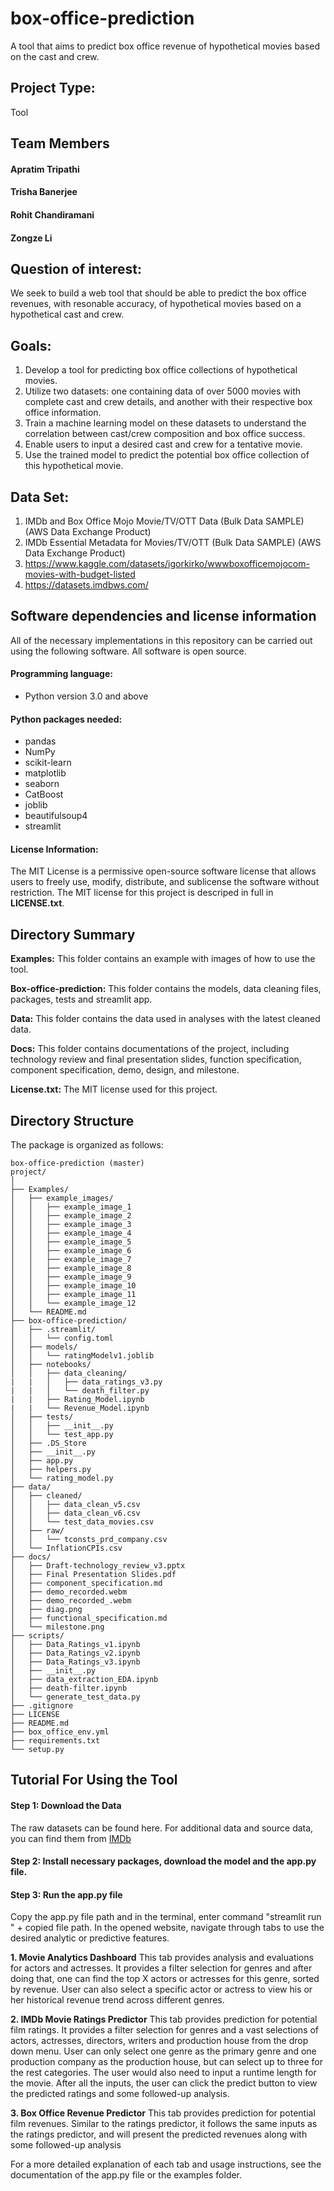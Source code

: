 # box-office-prediction
A tool that aims to predict box office revenue of hypothetical movies based on the cast and crew.

## Project Type:
Tool

## Team Members

#### Apratim Tripathi
#### Trisha Banerjee
#### Rohit Chandiramani
#### Zongze Li


## Question of interest:
We seek to build a web tool that should be able to predict the box office revenues, with resonable accuracy, of hypothetical movies based on a hypothetical cast and crew.

## Goals:
1. Develop a tool for predicting box office collections of hypothetical movies.
2. Utilize two datasets: one containing data of over 5000 movies with complete cast and crew details, and another with their respective box office information.
3. Train a machine learning model on these datasets to understand the correlation between cast/crew composition and box office success.
4. Enable users to input a desired cast and crew for a tentative movie.
5. Use the trained model to predict the potential box office collection of this hypothetical movie.

## Data Set:
1. IMDb and Box Office Mojo Movie/TV/OTT Data (Bulk Data SAMPLE) (AWS Data Exchange Product)
2. IMDb Essential Metadata for Movies/TV/OTT (Bulk Data SAMPLE) (AWS Data Exchange Product)
3. https://www.kaggle.com/datasets/igorkirko/wwwboxofficemojocom-movies-with-budget-listed
4. https://datasets.imdbws.com/

## Software dependencies and license information

All of the necessary implementations in this repository can be carried out using the following software.  All software is open source.

#### Programming language: 

- Python version 3.0 and above 

#### Python packages needed:

- pandas
- NumPy
- scikit-learn
- matplotlib
- seaborn
- CatBoost
- joblib
- beautifulsoup4
- streamlit

#### License Information:

The MIT License is a permissive open-source software license that allows users to freely use, modify, distribute, and sublicense the software without restriction. The MIT license for this project is descriped in full in **LICENSE.txt**.


## Directory Summary

**Examples:** This folder contains an example with images of how to use the tool.

**Box-office-prediction:** This folder contains the models, data cleaning files, packages, tests and streamlit app.

**Data:** This folder contains the data used in analyses with the latest cleaned data.

**Docs:** This folder contains documentations of the project, including technology review and final presentation slides, function specification, component specification, demo, design, and milestone.

**License.txt:** The MIT license used for this project.


## Directory Structure
The package is organized as follows:

```
box-office-prediction (master)  
project/
│
├── Examples/
│   ├── example_images/
│   │   ├── example_image_1
│   │   ├── example_image_2
│   │   ├── example_image_3
│   │   ├── example_image_4
│   │   ├── example_image_5
│   │   ├── example_image_6
│   │   ├── example_image_7
│   │   ├── example_image_8
│   │   ├── example_image_9
│   │   ├── example_image_10
│   │   ├── example_image_11
│   │   └── example_image_12
│   └── README.md
├── box-office-prediction/
│   ├── .streamlit/
│   │   └── config.toml
│   ├── models/
│   │   └── ratingModelv1.joblib
│   ├── notebooks/
│   │   ├── data_cleaning/
|   |   │   ├── data_ratings_v3.py
|   |   │   └── death_filter.py
|   |   ├── Rating_Model.ipynb
|   |   └── Revenue_Model.ipynb
│   ├── tests/
│   │   ├── __init__.py
│   │   └── test_app.py
│   ├── .DS_Store
│   ├── __init__.py
│   ├── app.py
│   ├── helpers.py
│   └── rating_model.py
├── data/
│   ├── cleaned/
│   │   ├── data_clean_v5.csv
│   │   ├── data_clean_v6.csv
│   │   └── test_data_movies.csv
│   ├── raw/
│   │   └── tconsts_prd_company.csv
│   └── InflationCPIs.csv
├── docs/
│   ├── Draft-technology_review_v3.pptx
│   ├── Final Presentation Slides.pdf
│   ├── component_specification.md
│   ├── demo_recorded.webm
│   ├── demo_recorded_.webm
│   ├── diag.png
│   ├── functional_specification.md
│   └── milestone.png
├── scripts/
│   ├── Data_Ratings_v1.ipynb
│   ├── Data_Ratings_v2.ipynb
│   ├── Data_Ratings_v3.ipynb
│   ├── __init__.py
│   ├── data_extraction_EDA.ipynb
│   ├── death-filter.ipynb
│   └── generate_test_data.py
├── .gitignore
├── LICENSE
├── README.md
├── box_office_env.yml
├── requirements.txt
└── setup.py
```

## Tutorial For Using the Tool

#### Step 1: Download the Data

The raw datasets can be found here. For additional data and source data, you can find them from [IMDb](https://datasets.imdbws.com/)

#### Step 2: Install necessary packages, download the model and the app.py file.

#### Step 3: Run the app.py file

Copy the app.py file path and in the terminal, enter command "streamlit run " + copied file path. In the opened website, navigate through tabs to use the desired analytic or predictive features.

**1. Movie Analytics Dashboard** This tab provides analysis and evaluations for actors and actresses. It provides a filter selection for genres and after doing that, one can find the top X actors or actresses for this genre, sorted by revenue. User can also select a specific actor or actress to view his or her historical revenue trend across different genres.

**2. IMDb Movie Ratings Predictor** This tab provides prediction for potential film ratings. It provides a filter selection for genres and a vast selections of actors, actresses, directors, writers and production house from the drop down menu. User can only select one genre as the primary genre and one production company as the production house, but can select up to three for the rest categories. The user would also need to input a runtime length for the movie. After all the inputs, the user can click the predict button to view the predicted ratings and some followed-up analysis.

**3. Box Office Revenue Predictor** This tab provides prediction for potential film revenues. Similar to the ratings predictor, it follows the same inputs as the ratings predictor, and will present the predicted revenues along with some followed-up analysis

For a more detailed explanation of each tab and usage instructions, see the documentation of the app.py file or the examples folder.